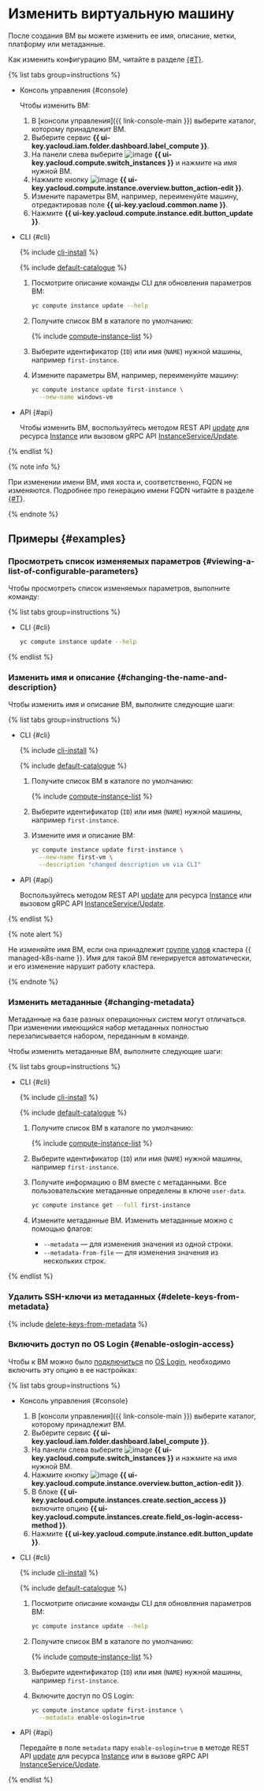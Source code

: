 # Изменить виртуальную машину

После создания ВМ вы можете изменить ее имя, описание, метки, платформу или метаданные.

Как изменить конфигурацию ВМ, читайте в разделе [{#T}](vm-update-resources.md).

{% list tabs group=instructions %}

- Консоль управления {#console}

  Чтобы изменить ВМ:
  1. В [консоли управления]({{ link-console-main }}) выберите каталог, которому принадлежит ВМ.
  1. Выберите сервис **{{ ui-key.yacloud.iam.folder.dashboard.label_compute }}**.
  1. На панели слева выберите ![image](../../../_assets/console-icons/server.svg) **{{ ui-key.yacloud.compute.switch_instances }}** и нажмите на имя нужной ВМ.
  1. Нажмите кнопку ![image](../../../_assets/pencil.svg) **{{ ui-key.yacloud.compute.instance.overview.button_action-edit }}**.
  1. Измените параметры ВМ, например, переименуйте машину, отредактировав поле **{{ ui-key.yacloud.common.name }}**.
  1. Нажмите **{{ ui-key.yacloud.compute.instance.edit.button_update }}**.

- CLI {#cli}

  {% include [cli-install](../../../_includes/cli-install.md) %}

  {% include [default-catalogue](../../../_includes/default-catalogue.md) %}

  1. Посмотрите описание команды CLI для обновления параметров ВМ:

     ```bash
     yc compute instance update --help
     ```

  1. Получите список ВМ в каталоге по умолчанию:

     {% include [compute-instance-list](../../_includes_service/compute-instance-list.md) %}

  1. Выберите идентификатор (`ID`) или имя (`NAME`) нужной машины, например `first-instance`.
  1. Измените параметры ВМ, например, переименуйте машину:

     ```bash
     yc compute instance update first-instance \
       --new-name windows-vm
     ```

- API {#api}

  Чтобы изменить ВМ, воспользуйтесь методом REST API [update](../../api-ref/Instance/update.md) для ресурса [Instance](../../api-ref/Instance/) или вызовом gRPC API [InstanceService/Update](../../api-ref/grpc/instance_service.md#Update).

{% endlist %}

{% note info %}

При изменении имени ВМ, имя хоста и, соответственно, FQDN не изменяются. Подробнее про генерацию имени FQDN читайте в разделе [{#T}](../../concepts/network.md#hostname).

{% endnote %}

## Примеры {#examples}

### Просмотреть список изменяемых параметров {#viewing-a-list-of-configurable-parameters}

Чтобы просмотреть список изменяемых параметров, выполните команду:

{% list tabs group=instructions %}

- CLI {#cli}

  ```bash
  yc compute instance update --help
  ```

{% endlist %}

### Изменить имя и описание {#changing-the-name-and-description}

Чтобы изменить имя и описание ВМ, выполните следующие шаги:

{% list tabs group=instructions %}

- CLI {#cli}

  {% include [cli-install](../../../_includes/cli-install.md) %}

  {% include [default-catalogue](../../../_includes/default-catalogue.md) %}

  1. Получите список ВМ в каталоге по умолчанию:

     {% include [compute-instance-list](../../_includes_service/compute-instance-list.md) %}

  1. Выберите идентификатор (`ID`) или имя (`NAME`) нужной машины, например `first-instance`.
  1. Измените имя и описание ВМ:

     ```bash
     yc compute instance update first-instance \
       --new-name first-vm \
       --description "changed description vm via CLI"
     ```

- API {#api}

  Воспользуйтесь методом REST API [update](../../api-ref/Instance/update.md) для ресурса [Instance](../../api-ref/Instance/) или вызовом gRPC API [InstanceService/Update](../../api-ref/grpc/instance_service.md#Update).

{% endlist %}

{% note alert %}

Не изменяйте имя ВМ, если она принадлежит [группе узлов](../../../managed-kubernetes/concepts/index.md#node-group) кластера {{ managed-k8s-name }}. Имя для такой ВМ генерируется автоматически, и его изменение нарушит работу кластера.

{% endnote %}

### Изменить метаданные {#changing-metadata}

Метаданные на базе разных операционных систем могут отличаться. При изменении имеющийся набор метаданных полностью перезаписывается набором, переданным в команде.

Чтобы изменить метаданные ВМ, выполните следующие шаги:

{% list tabs group=instructions %}

- CLI {#cli}

  {% include [cli-install](../../../_includes/cli-install.md) %}

  {% include [default-catalogue](../../../_includes/default-catalogue.md) %}

  1. Получите список ВМ в каталоге по умолчанию:

     {% include [compute-instance-list](../../_includes_service/compute-instance-list.md) %}

  1. Выберите идентификатор (`ID`) или имя (`NAME`) нужной машины, например `first-instance`.
  1. Получите информацию о ВМ вместе с метаданными. Все пользовательские метаданные определены в ключе `user-data`.

     ```bash
     yc compute instance get --full first-instance
     ```

  1. Измените метаданные ВМ. Изменить метаданные можно с помощью флагов:
     * `--metadata` — для изменения значения из одной строки.
     * `--metadata-from-file` — для изменения значения из нескольких строк.

{% endlist %}

### Удалить SSH-ключи из метаданных {#delete-keys-from-metadata}

{% include [delete-keys-from-metadata](../../../_includes/compute/delete-keys-from-metadata.md) %}

### Включить доступ по OS Login {#enable-oslogin-access}

Чтобы к ВМ можно было [подключиться](../vm-connect/os-login.md) по [OS Login](../../../organization/concepts/os-login.md), необходимо включить эту опцию в ее настройках:

{% list tabs group=instructions %}

- Консоль управления {#console}

  1. В [консоли управления]({{ link-console-main }}) выберите каталог, которому принадлежит ВМ.
  1. Выберите сервис **{{ ui-key.yacloud.iam.folder.dashboard.label_compute }}**.
  1. На панели слева выберите ![image](../../../_assets/console-icons/server.svg) **{{ ui-key.yacloud.compute.switch_instances }}** и нажмите на имя нужной ВМ.
  1. Нажмите кнопку ![image](../../../_assets/pencil.svg) **{{ ui-key.yacloud.compute.instance.overview.button_action-edit }}**.
  1. В блоке **{{ ui-key.yacloud.compute.instances.create.section_access }}** включите опцию **{{ ui-key.yacloud.compute.instances.create.field_os-login-access-method }}**.
  1. Нажмите **{{ ui-key.yacloud.compute.instance.edit.button_update }}**.

- CLI {#cli}

  {% include [cli-install](../../../_includes/cli-install.md) %}

  {% include [default-catalogue](../../../_includes/default-catalogue.md) %}

  1. Посмотрите описание команды CLI для обновления параметров ВМ:

     ```bash
     yc compute instance update --help
     ```

  1. Получите список ВМ в каталоге по умолчанию:

     {% include [compute-instance-list](../../_includes_service/compute-instance-list.md) %}

  1. Выберите идентификатор (`ID`) или имя (`NAME`) нужной машины, например `first-instance`.

  1. Включите доступ по OS Login:

     ```bash
     yc compute instance update first-instance \
       --metadata enable-oslogin=true
     ```

- API {#api}

  Передайте в поле `metadata` пару `enable-oslogin=true` в методе REST API [update](../../api-ref/Instance/update.md) для ресурса [Instance](../../api-ref/Instance/) или в вызове gRPC API [InstanceService/Update](../../api-ref/grpc/instance_service.md#Update).

{% endlist %}